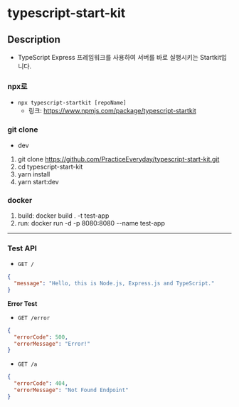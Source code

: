 # typescript-start-kit

## Description

-   TypeScript Express 프레임워크를 사용하여 서버를 바로 실행시키는 Startkit입니다.

### npx로

-   `npx typescript-startkit [repoName]`
    -   링크: https://www.npmjs.com/package/typescript-startkit

### git clone

-   dev

1. git clone https://github.com/PracticeEveryday/typescript-start-kit.git
2. cd typescript-start-kit
3. yarn install
4. yarn start:dev

### docker 
1. build: docker build . -t test-app
2. run: docker run -d -p 8080:8080 --name test-app
---

### Test API

-   `GET /`

```json
{
  "message": "Hello, this is Node.js, Express.js and TypeScript."
}
```

**Error Test**

-   `GET /error`

```json
{
  "errorCode": 500,
  "errorMessage": "Error!"
}
```

-   `GET /a`

```json
{
  "errorCode": 404,
  "errorMessage": "Not Found Endpoint"
}
```
